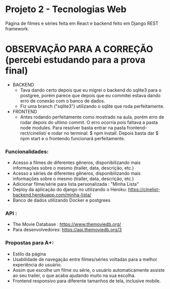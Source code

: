 # Projeto 2 - Tecnologias Web

Página de filmes e séries feita em React e backend feito em Django REST framework. 

# OBSERVAÇÃO PARA A CORREÇÃO (percebi estudando para a prova final)
- BACKEND
  - Tava dando certo depois que eu migrei o backend do sqlite3 para o postgree, porém parece que depois que eu commitei estava dando erro de conexão com o banco de dados.
  - Fiz uma branch ("sqlite3") utilizando o sqlite que roda perfeitamente. 
- FRONTEND
  - Antes rodando perfeitamente como mostrado na aula, porém erro de rodar depois do ultimo commit. O erro ocorria pois faltava a pasta node modules. Para resolver basta entrar na pasta frontend-rect/cinelist/ e rodar no terminal: $ npm install. Depois basta dar $ npm start e o frontendo funcionará perfeitamente. 


### Funcionalidades:

- Acesso a filmes de diferentes gêneros, disponibilizando mais informações sobre o mesmo (trailer, data, descrição, etc.)
- Acesso a séries de diferentes gêneros, disponibilizando mais informações sobre o mesmo (trailer, data, descrição, etc.)
- Adicionar filme/série para lista personalizada : "Minha Lista"
- Deploy da aplicação do django no utilizando o Heroku: https://cinelist-backend.herokuapp.com/minha-lista/
- Banco de dados utilizando Docker e postgrees 

### API :

- The Movie Database : https://www.themoviedb.org/
- Para desenvolvedores: https://api.themoviedb.org/3

### Propostas para A+: 

- Estilo da página 
- Usabilidade de navegação entre filmes/séries voltadas para a melhor experiência do usuário. 
- Assim que escolhe um filme ou série, o usuário automaticamente assiste ao seu trailer, o que acaba ajudando muito na sua escolha. 
- Frontend responsivo para diferente tamanhos de tela, inclusive mobile. 
